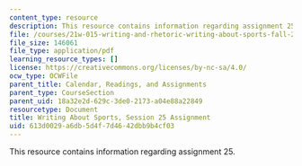 ```yaml
---
content_type: resource
description: This resource contains information regarding assignment 25.
file: /courses/21w-015-writing-and-rhetoric-writing-about-sports-fall-2013/613d0029a6db5d4f7d4642dbb9b4cf03_MIT21W_015F13_Assignment25.pdf
file_size: 146061
file_type: application/pdf
learning_resource_types: []
license: https://creativecommons.org/licenses/by-nc-sa/4.0/
ocw_type: OCWFile
parent_title: Calendar, Readings, and Assignments
parent_type: CourseSection
parent_uid: 18a32e2d-629c-3de0-2173-a04e88a22849
resourcetype: Document
title: Writing About Sports, Session 25 Assignment
uid: 613d0029-a6db-5d4f-7d46-42dbb9b4cf03
---
```

This resource contains information regarding assignment 25.